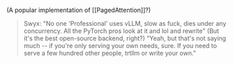 (A popular implementation of [[PagedAttention]]?)

> Swyx: "No one 'Professional' uses vLLM, slow as fuck, dies under any concurrency. All the PyTorch pros look at it and lol and rewrite" (But it's the best open-source backend, right?) "Yeah, but that's not saying much -- if you're only serving your own needs, sure. If you need to serve a few hundred other people, trtllm or write your own."